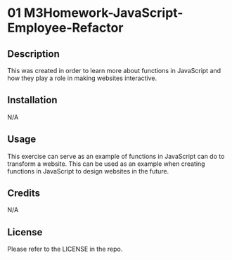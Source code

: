# 01 M3Homework-JavaScript-Employee-Refactor

## Description

This was created in order to learn more about functions in JavaScript and how they play a role in making websites interactive.
## Installation

N/A

## Usage

This exercise can serve as an example of functions in JavaScript can do to transform a website. This can be used as an example when creating functions in JavaScript to design websites in the future.


## Credits

N/A

## License

Please refer to the LICENSE in the repo.
